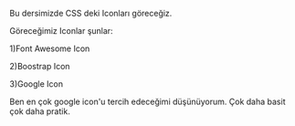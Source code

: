 Bu dersimizde CSS deki Iconları göreceğiz.

Göreceğimiz Iconlar şunlar:

1)Font Awesome Icon

2)Boostrap Icon

3)Google Icon

Ben en çok google icon'u tercih edeceğimi düşünüyorum. Çok daha basit çok daha pratik.
